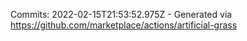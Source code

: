 Commits: 2022-02-15T21:53:52.975Z - Generated via https://github.com/marketplace/actions/artificial-grass
<br>
